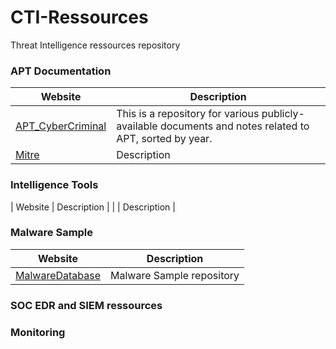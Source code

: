 # CTI-Ressources
Threat Intelligence ressources repository

### APT Documentation

| Website | Description |
| --- | --- |
| [APT_CyberCriminal](https://github.com/CyberMonitor/APT_CyberCriminal_Campagin_Collections/tree/master/2023/2023.01.09.Emotet_return) | This is a repository for various publicly-available documents and notes related to APT, sorted by year. |
| [Mitre](https://attack.mitre.org/campaigns/) | Description |


### Intelligence Tools

| Website | Description |
|  | Description |


### Malware Sample 

| Website | Description |
| --- | --- |
| [MalwareDatabase](https://github.com/Pyran1/MalwareDatabase ) | Malware Sample repository |





### SOC EDR and SIEM ressources


### Monitoring
